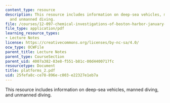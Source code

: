 ```yaml
---
content_type: resource
description: This resource includes information on deep-sea vehicles, manned diving,
  and unmanned diving.
file: /courses/12-097-chemical-investigations-of-boston-harbor-january-iap-2006/25fefa8cce78896ec003e22327e1eb7a_platforms_2.pdf
file_type: application/pdf
learning_resource_types:
- Lecture Notes
license: https://creativecommons.org/licenses/by-nc-sa/4.0/
ocw_type: OCWFile
parent_title: Lecture Notes
parent_type: CourseSection
parent_uid: 4007a382-83e8-f551-b81c-00d4400717fc
resourcetype: Document
title: platforms_2.pdf
uid: 25fefa8c-ce78-896e-c003-e22327e1eb7a
---
```

This resource includes information on deep-sea vehicles, manned diving, and unmanned diving.